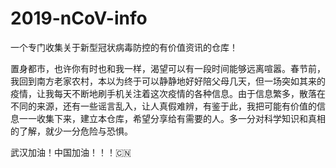 # 2019-nCoV-info

一个专门收集关于新型冠状病毒防控的有价值资讯的仓库！

置身都市，也许你有时也和我一样，渴望可以有一段时间能够远离喧嚣。春节前，我回到南方老家农村，本以为终于可以静静地好好陪父母几天，但一场突如其来的疫情，让我每天不断地刷手机关注着这次疫情的各种信息。由于信息繁多，散落在不同的来源，还有一些谣言乱入，让人真假难辨，有鉴于此，我把可能有价值的信息一一收集下来，建立本仓库，希望分享给有需要的人。多一分对科学知识和真相的了解，就少一分危险与恐惧。

武汉加油！中国加油！！！🇨🇳

